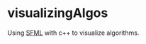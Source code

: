 # visualizingAlgos
Using [SFML](https://www.sfml-dev.org/download.php) with c++ to visualize algorithms. 

